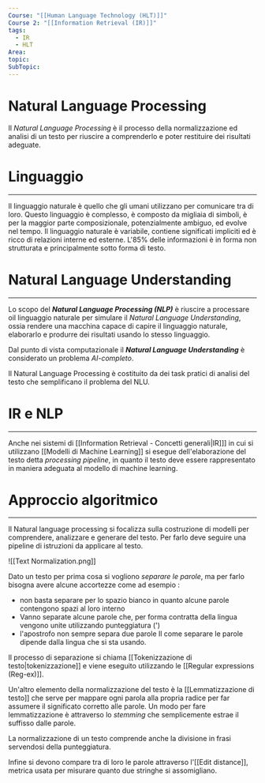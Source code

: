 ```yaml
---
Course: "[[Human Language Technology (HLT)]]"
Course 2: "[[Information Retrieval (IR)]]"
tags:
  - IR
  - HLT
Area: 
topic: 
SubTopic:
---
```

# Natural Language Processing
Il *Natural Language Processing* è il processo della normalizzazione ed analisi di un testo per riuscire a comprenderlo e poter restituire dei risultati adeguate.

# Linguaggio
---
Il linguaggio naturale è quello che gli umani utilizzano per comunicare tra di loro.
Questo linguaggio è complesso, è composto da migliaia di simboli, è per la maggior parte composizionale, potenzialmente ambiguo, ed evolve nel tempo.
Il linguaggio naturale è variabile, contiene significati impliciti ed è ricco di relazioni interne ed esterne.
L'85% delle informazioni è in forma non strutturata e principalmente sotto forma di testo.

# Natural Language Understanding
---
Lo scopo del ***Natural Language Processing (NLP)*** è riuscire a processare oil linguaggio naturale per simulare il *Natural Language Understanding*, ossia rendere una macchina capace di capire il linguaggio naturale, elaborarlo e produrre dei risultati usando lo stesso linguaggio. 

Dal punto di vista computazionale il ***Natural Language Understanding*** è considerato un problema *AI-completo*. 

Il Natural Language Processing è costituito da dei task pratici di analisi del testo che semplificano il problema del NLU.

# IR e NLP
---
Anche nei sistemi di [[Information Retrieval - Concetti generali|IR]]] in cui si utilizzano [[Modelli di Machine Learning]] si esegue dell'elaborazione del testo detta *processing pipeline*, in quanto il testo deve essere rappresentato in maniera adeguata al modello di machine learning.

# Approccio algoritmico
---
Il Natural language processing si focalizza sulla costruzione di modelli per comprendere, analizzare e generare del testo. 
Per farlo deve seguire una pipeline di istruzioni da applicare al testo.

![[Text Normalization.png]]

Dato un testo per prima cosa si vogliono *separare le parole*, ma per farlo bisogna avere alcune accortezze come ad esempio :
- non basta separare per lo spazio bianco in quanto alcune parole contengono spazi al loro interno
- Vanno separate alcune parole che, per forma contratta della lingua vengono unite utilizzando punteggiatura (')
- l'apostrofo non sempre separa due parole
Il come separare le parole dipende dalla lingua che si sta usando.

Il processo di separazione si chiama [[Tokenizzazione di testo|tokenizzazione]] e viene eseguito utilizzando le [[Regular expressions (Reg-ex)]].

Un'altro elemento della normalizzazione del testo è la [[Lemmatizzazione di testo]] che serve per mappare ogni parola alla propria radice per far assumere il significato corretto alle parole. Un modo per fare lemmatizzazione è attraverso lo *stemming* che semplicemente estrae il suffisso dalle parole.

La normalizzazione di un testo comprende anche la divisione in frasi servendosi della punteggiatura.

Infine si devono compare tra di loro le parole attraverso l'[[Edit distance]], metrica usata per misurare quanto due stringhe si assomigliano.